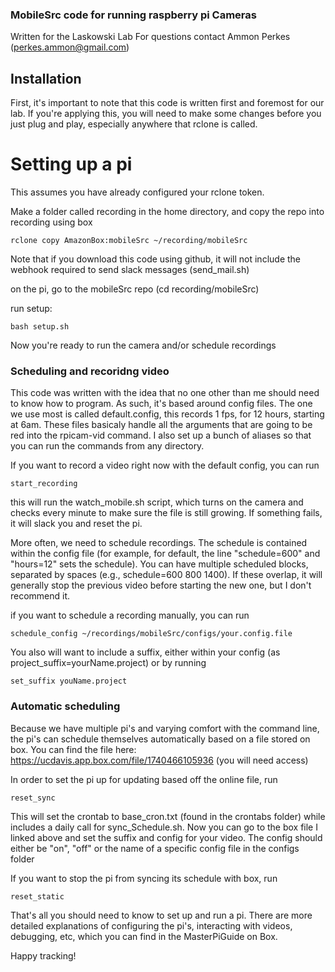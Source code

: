 ### MobileSrc code for running raspberry pi Cameras
Written for the Laskowski Lab
For questions contact Ammon Perkes (perkes.ammon@gmail.com) 

## Installation
First, it's important to note that this code is written first and foremost for our lab. If you're applying this, you will need to make some changes before you just plug and play, especially anywhere that rclone is called.

# Setting up a pi
This assumes you have already configured your rclone token.

Make a folder called recording in the home directory, and copy the repo into recording using box 
```
rclone copy AmazonBox:mobileSrc ~/recording/mobileSrc 
```

Note that if you download this code using github, it will not include the webhook required to send slack messages (send_mail.sh)

on the pi, go to the mobileSrc repo (cd recording/mobileSrc)

run setup: 
```
bash setup.sh
```

Now you're ready to run the camera and/or schedule recordings

### Scheduling and recoridng video
This code was written with the idea that no one other than me should need to know how to program. As such, it's based around config files. The one we use most is called default.config, this records 1 fps, for 12 hours, starting at 6am. These files basicaly handle all the arguments that are going to be red into the rpicam-vid command. I also set up a bunch of aliases so that you can run the commands from any directory.

If you want to record a video right now with the default config, you can run 
```
start_recording
```

this will run the watch_mobile.sh script, which turns on the camera and checks every minute to make sure the file is still growing. If something fails, it will slack you and reset the pi. 

More often, we need to schedule recordings. The schedule is contained within the config file (for example, for default, the line "schedule=600" and "hours=12" sets the schedule). You can have multiple scheduled blocks, separated by spaces (e.g., schedule=600 800 1400). If these overlap, it will generally stop the previous video before starting the new one, but I don't recommend it.

if you want to schedule a recording manually, you can run 
```
schedule_config ~/recordings/mobileSrc/configs/your.config.file
```

You also will want to include a suffix, either within your config (as project_suffix=yourName.project) or by running 
```
set_suffix youName.project
```

### Automatic scheduling
Because we have multiple pi's and varying comfort with the command line, the pi's can schedule themselves automatically based on a file stored on box. You can find the file here: https://ucdavis.app.box.com/file/1740466105936 (you will need access)

In order to set the pi up for updating based off the online file, run 
```
reset_sync
```
This will set the crontab to base_cron.txt (found in the crontabs folder) while includes a daily call for sync_Schedule.sh. Now you can go to the box file I linked above and set the suffix and config for your video. The config should either be "on", "off" or the name of a specific config file in the configs folder

If you want to stop the pi from syncing its schedule with box, run 
```
reset_static
```

That's all you should need to know to set up and run a pi. There are more detailed explanations of configuring the pi's, interacting with videos, debugging, etc, which you can find in the MasterPiGuide on Box.

Happy tracking!
